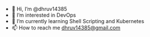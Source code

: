 - 👋 Hi, I’m @dhruv14385
- 👀 I’m interested in DevOps 
- 🌱 I’m currently learning Shell Scripting and Kubernetes
- 📫 How to reach me dhruv14385@gmail.com

<!---
dhruv14385/dhruv14385 is a ✨ special ✨ repository because its `README.md` (this file) appears on your GitHub profile.
You can click the Preview link to take a look at your changes.
--->
